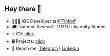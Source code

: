## Hey there 🦾
* 👨🏻‍💻 iOS Developer at [@Tinkoff](https://github.com/Tinkoff)
* 🎓 National Research ITMO University Alumni
* ⚡ CV: [click](https://drive.google.com/file/d/1h6hK5NNdlwfle-IpHyc6vYSkMAJCUpTJ/view?usp=sharing)
* 🖥 Projects: [click](https://github.com/belotserkovtsev?tab=repositories&q=&type=public&language=swift)
* 📱 Reach me: [Telegram](https://t.me/belotserkovtsev) | [Linkedin](https://www.linkedin.com/in/belotserkovtsev/)
